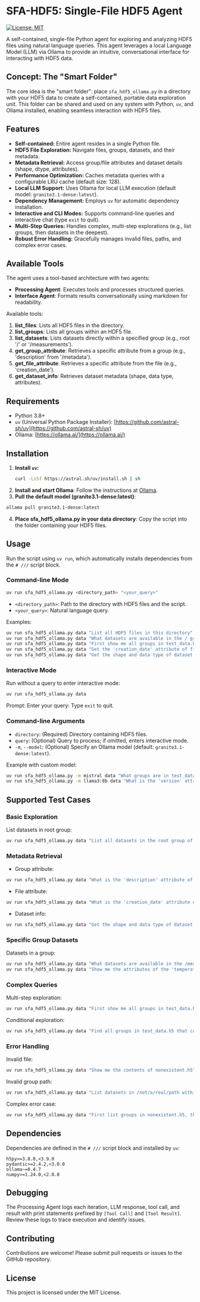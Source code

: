 # SFA-HDF5: Single-File HDF5 Agent

[![License: MIT](https://img.shields.io/badge/License-MIT-yellow.svg)](https://opensource.org/licenses/MIT)

A self-contained, single-file Python agent for exploring and analyzing HDF5 files using natural language queries. This agent leverages a local Language Model (LLM) via Ollama to provide an intuitive, conversational interface for interacting with HDF5 data.

## Concept: The "Smart Folder"

The core idea is the "smart folder": place `sfa_hdf5_ollama.py` in a directory with your HDF5 data to create a self-contained, portable data exploration unit. This folder can be shared and used on any system with Python, `uv`, and Ollama installed, enabling seamless interaction with HDF5 files.

## Features

- **Self-contained:** Entire agent resides in a single Python file.
- **HDF5 File Exploration:** Navigate files, groups, datasets, and their metadata.
- **Metadata Retrieval:** Access group/file attributes and dataset details (shape, dtype, attributes).
- **Performance Optimization:** Caches metadata queries with a configurable LRU cache (default size: 128).
- **Local LLM Support:** Uses Ollama for local LLM execution (default model: `granite3.1-dense:latest`).
- **Dependency Management:** Employs `uv` for automatic dependency installation.
- **Interactive and CLI Modes:** Supports command-line queries and interactive chat (type `exit` to quit).
- **Multi-Step Queries:** Handles complex, multi-step explorations (e.g., list groups, then datasets in the deepest).
- **Robust Error Handling:** Gracefully manages invalid files, paths, and complex error cases.

## Available Tools

The agent uses a tool-based architecture with two agents:
- **Processing Agent**: Executes tools and processes structured queries.
- **Interface Agent**: Formats results conversationally using markdown for readability.

Available tools:
1. **list_files**: Lists all HDF5 files in the directory.
2. **list_groups**: Lists all groups within an HDF5 file.
3. **list_datasets**: Lists datasets directly within a specified group (e.g., root '/' or '/measurements').
4. **get_group_attribute**: Retrieves a specific attribute from a group (e.g., 'description' from '/metadata').
5. **get_file_attribute**: Retrieves a specific attribute from the file (e.g., 'creation_date').
6. **get_dataset_info**: Retrieves dataset metadata (shape, data type, attributes).

## Requirements

- Python 3.8+
- `uv` (Universal Python Package Installer): [https://github.com/astral-sh/uv](https://github.com/astral-sh/uv)
- Ollama: [https://ollama.ai/](https://ollama.ai/)

## Installation

1. **Install `uv`:**
   ```bash
   curl -LsSf https://astral.sh/uv/install.sh | sh
   ```
2. **Install and start Ollama**: Follow the instructions at [Ollama](https://ollama.ai/).
3. **Pull the default model (granite3.1-dense:latest)**:
```bash
ollama pull granite3.1-dense:latest
```
4. **Place sfa_hdf5_ollama.py in your data directory**: Copy the script into the folder containing your HDF5 files.


## Usage

Run the script using `uv run`, which automatically installs dependencies from the `# ///` script block.

### Command-line Mode

```bash
uv run sfa_hdf5_ollama.py <directory_path> "<your_query>"
```
- `<directory_path>`: Path to the directory with HDF5 files and the script.
- `<your_query>`: Natural language query.

Examples:
```bash
uv run sfa_hdf5_ollama.py data "List all HDF5 files in this directory"
uv run sfa_hdf5_ollama.py data "What datasets are available in the / group of test_data.h5?"
uv run sfa_hdf5_ollama.py data "First show me all groups in test_data.h5, then list the datasets in the deepest group"
uv run sfa_hdf5_ollama.py data "Get the 'creation_date' attribute of file 'test_data.h5'?"
uv run sfa_hdf5_ollama.py data "Get the shape and data type of dataset 'text_data/fruits' in test_data.h5"
```

### Interactive Mode

Run without a query to enter interactive mode:
```bash
uv run sfa_hdf5_ollama.py data
```
Prompt: Enter your query:
Type `exit` to quit.

### Command-line Arguments

- `directory`: (Required) Directory containing HDF5 files.
- `query`: (Optional) Query to process; if omitted, enters interactive mode.
- `-m`, `--model`: (Optional) Specify an Ollama model (default: `granite3.1-dense:latest`).

Example with custom model:
```bash
uv run sfa_hdf5_ollama.py -m mistral data "What groups are in test_data.h5?"
uv run sfa_hdf5_ollama.py -m llama3:8b data "What is the 'version' attribute of '/results/run1' in experiment.h5?"
```

## Supported Test Cases

### Basic Exploration

List datasets in root group:
```bash
uv run sfa_hdf5_ollama.py data "List all datasets in the root group of test_data.h5"
```

### Metadata Retrieval

- Group attribute:
```bash
uv run sfa_hdf5_ollama.py data "What is the 'description' attribute of group '/metadata' in test_data.h5?"
```

- File attribute: 
```bash
uv run sfa_hdf5_ollama.py data "What is the 'creation_date' attribute of file test_data.h5?"
```

- Dataset info:
```bash
uv run sfa_hdf5_ollama.py data "Get the shape and data type of dataset 'data' in test_data.h5"
```

### Specific Group Datasets

Datasets in a group:
```bash
uv run sfa_hdf5_ollama.py data "What datasets are available in the /measurements group of test_data.h5?"
uv run sfa_hdf5_ollama.py data "Show me the attributes of the 'temperature' dataset in sensor_data.h5"
```

### Complex Queries

Multi-step exploration:
```bash
uv run sfa_hdf5_ollama.py data "First show me all groups in test_data.h5, then list the datasets in the deepest group"
```

Conditional exploration:
```bash
uv run sfa_hdf5_ollama.py data "Find all groups in test_data.h5 that contain datasets"
```

### Error Handling

Invalid file:
```bash
uv run sfa_hdf5_ollama.py data "Show me the contents of nonexistent.h5"
```

Invalid group path:
```bash
uv run sfa_hdf5_ollama.py data "List datasets in /not/a/real/path within test_data.h5"
```

Complex error case:
```bash
uv run sfa_hdf5_ollama.py data "First list groups in nonexistent.h5, then show datasets in test_data.h5"
```

## Dependencies

Dependencies are defined in the `# ///` script block and installed by `uv`:

```text
h5py>=3.8.0,<3.9.0
pydantic>=2.4.2,<3.0.0
ollama~=0.4.7
numpy>=1.24.0,<2.0.0
```

## Debugging

The Processing Agent logs each iteration, LLM response, tool call, and result with print statements prefixed by `[Tool Call]` and `[Tool Result]`. Review these logs to trace execution and identify issues.

## Contributing

Contributions are welcome! Please submit pull requests or issues to the GitHub repository.

## License

This project is licensed under the MIT License.

